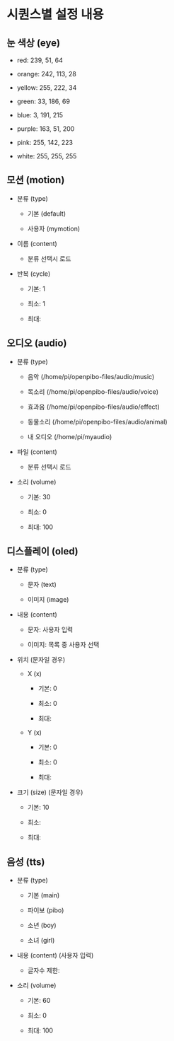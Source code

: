 # 시퀀스별 설정 내용

## 눈 색상 (eye)

- red: 239, 51, 64

- orange: 242, 113, 28

- yellow: 255, 222, 34

- green: 33, 186, 69

- blue: 3, 191, 215

- purple: 163, 51, 200

- pink: 255, 142, 223

- white: 255, 255, 255

## 모션 (motion)

- 분류 (type)

  - 기본 (default)

  - 사용자 (mymotion)

- 이름 (content)

  - 분류 선택시 로드

- 반복 (cycle)

  - 기본: 1

  - 최소: 1

  - 최대:

## 오디오 (audio)

- 분류 (type)

  - 음악 (/home/pi/openpibo-files/audio/music)

  - 목소리 (/home/pi/openpibo-files/audio/voice)

  - 효과음 (/home/pi/openpibo-files/audio/effect)

  - 동물소리 (/home/pi/openpibo-files/audio/animal)

  - 내 오디오 (/home/pi/myaudio)

- 파일 (content)

  - 분류 선택시 로드

- 소리 (volume)

  - 기본: 30

  - 최소: 0

  - 최대: 100

## 디스플레이 (oled)

- 분류 (type)

  - 문자 (text)

  - 이미지 (image)

- 내용 (content)

  - 문자: 사용자 입력

  - 이미지: 목록 중 사용자 선택

- 위치 (문자일 경우)

  - X (x)

    - 기본: 0

    - 최소: 0

    - 최대:

  - Y (x)

    - 기본: 0

    - 최소: 0

    - 최대:

- 크기 (size) (문자일 경우)

  - 기본: 10

  - 최소:

  - 최대:

## 음성 (tts)

- 분류 (type)

  - 기본 (main)

  - 파이보 (pibo)

  - 소년 (boy)

  - 소녀 (girl)

- 내용 (content) (사용자 입력)

  - 글자수 제한:

- 소리 (volume)

  - 기본: 60

  - 최소: 0

  - 최대: 100
